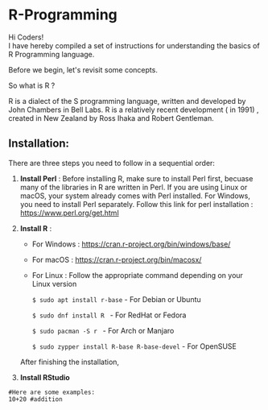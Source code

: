 # R-Programming
Hi Coders! \
I have hereby compiled a set of instructions for understanding the basics of R Programming language.

Before we begin, let's revisit some concepts.

So what is R ?

R is a dialect of the S programming language, written and developed by John Chambers in Bell Labs. R is a relatively recent development ( in 1991) , created in New Zealand by Ross Ihaka and Robert Gentleman.

## Installation:
There are three steps you need to follow in a sequential order:
1. **Install Perl** : Before installing R, make sure to install Perl first, becuase many of the libraries in R are written in Perl. If you are using Linux or macOS, your system already comes with Perl installed. For Windows, you need to install Perl separately. Follow this link for perl installation : https://www.perl.org/get.html
2. **Install R** :
   - For Windows : https://cran.r-project.org/bin/windows/base/
   - For macOS : https://cran.r-project.org/bin/macosx/
   - For Linux : Follow the appropriate command depending on your Linux version 
     
     `$ sudo apt install r-base`  - For Debian or Ubuntu
     
     `$ sudo dnf install R `   - For RedHat or Fedora
                                                                                                 
     `$ sudo pacman -S r `    - For Arch or Manjaro
                                                                                             
     `$ sudo zypper install R-base R-base-devel`    - For OpenSUSE

   After finishing the installation, 
4. **Install RStudio**

```{r}
#Here are some examples:
10+20 #addition
```
